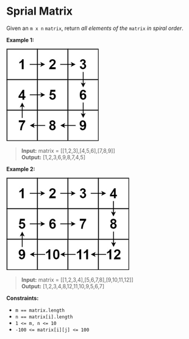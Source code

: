 # Sprial Matrix


Given an  `m x n`  `matrix`, return  _all elements of the_  `matrix`  _in spiral order_.

**Example 1:**

![example 1](./example1.png)

> **Input:** matrix = [[1,2,3],[4,5,6],[7,8,9]]\
> **Output:** [1,2,3,6,9,8,7,4,5]

**Example 2:**

![example 2](./example2.png)

> **Input:** matrix = [[1,2,3,4],[5,6,7,8],[9,10,11,12]]\
> **Output:** [1,2,3,4,8,12,11,10,9,5,6,7]

**Constraints:**

-   `m == matrix.length`
-   `n == matrix[i].length`
-   `1 <= m, n <= 10`
-   `-100 <= matrix[i][j] <= 100`
